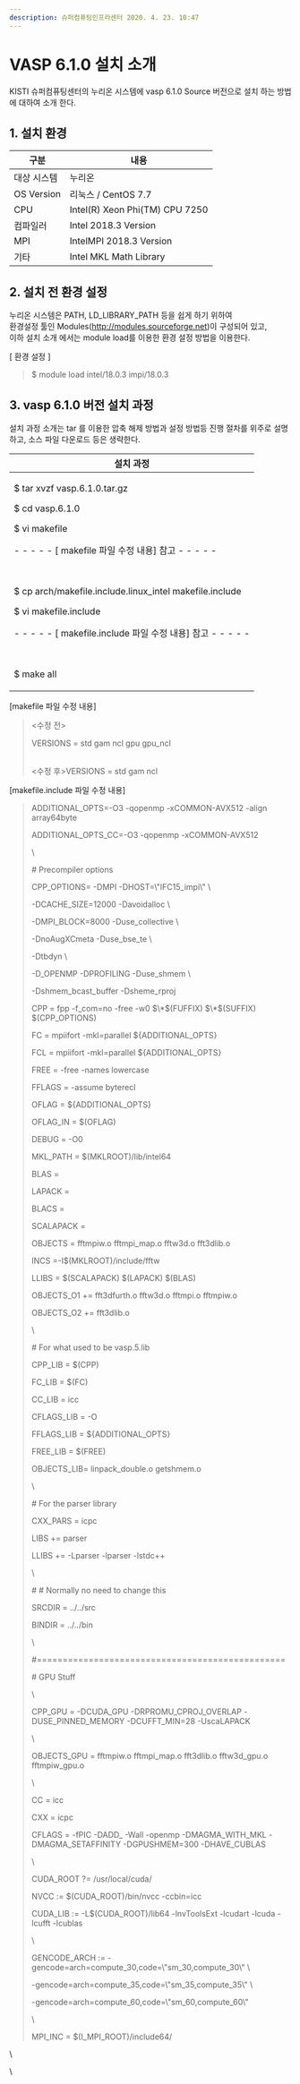 ```yaml
---
description: 슈퍼컴퓨팅인프라센터 2020. 4. 23. 10:47
---
```


# VASP 6.1.0 설치 소개

KISTI 슈퍼컴퓨팅센터의 누리온 시스템에 vasp 6.1.0 Source 버전으로 설치 하는 방법에 대하여 소개 한다.



## **1. 설치 환경**

|  **구분**     | **내용**                          |
| ----------- | ------------------------------- |
|  대상 시스템     |  누리온                            |
| OS Version  |  리눅스 / CentOS 7.7               |
|  CPU        |  Intel(R) Xeon Phi(TM) CPU 7250 |
|  컴파일러       |  Intel 2018.3 Version           |
|  MPI        |  IntelMPI 2018.3 Version        |
|  기타         |  Intel MKL Math Library         |



## **2. 설치 전 환경 설정**

&#x20; 누리온 시스템은 PATH, LD\_LIBRARY\_PATH 등을 쉽게 하기 위하여\
&#x20;환경설정 툴인 Modules(http://modules.sourceforge.net)이 구성되어 있고,\
&#x20;이하 설치 소개 에서는 module load를 이용한 환경 설정 방법을 이용한다.

\[ 환경 설정 ]

> &#x20;$ module load intel/18.0.3 impi/18.0.3

## **3. vasp 6.1.0 버전 설치 과정**

&#x20;설치 과정 소개는 tar 를 이용한 압축 해제 방법과 설정 방법등 진행 절차를 위주로 설명하고, 소스 파일 다운로드 등은 생략한다. &#x20;

|  **설치 과정**                                                                                                                                                                                                                                                                                                                     |
| ------------------------------------------------------------------------------------------------------------------------------------------------------------------------------------------------------------------------------------------------------------------------------------------------------------------------------ |
| <p>$ tar xvzf vasp.6.1.0.tar.gz</p><p>$ cd vasp.6.1.0</p><p>$ vi makefile</p><p> - - - - - [ makefile 파일 수정 내용] 참고 - - - - - </p><p><br></p><p>$ cp arch/makefile.include.linux_intel makefile.include</p><p>$ vi makefile.include</p><p> - - - - - [ makefile.include 파일 수정 내용] 참고 - - - - - </p><p><br></p><p>$ make all</p> |



\[makefile 파일 수정 내용]

> <수정 전>
>
> VERSIONS = std gam ncl gpu gpu\_ncl
>
> \
> <수정 후>VERSIONS = std gam ncl



\[makefile.include 파일 수정 내용]

> ADDITIONAL\_OPTS=-O3 -qopenmp -xCOMMON-AVX512 -align array64byte
>
> ADDITIONAL\_OPTS\_CC=-O3 -qopenmp -xCOMMON-AVX512
>
> \
>
>
> \# Precompiler options
>
> CPP\_OPTIONS= -DMPI -DHOST=\\"IFC15\_impi\\" \\
>
> \-DCACHE\_SIZE=12000 -Davoidalloc \\
>
> \-DMPI\_BLOCK=8000  -Duse\_collective \\
>
> \-DnoAugXCmeta -Duse\_bse\_te \\
>
> \-Dtbdyn \\
>
> \-D\_OPENMP -DPROFILING -Duse\_shmem \\
>
> \-Dshmem\_bcast\_buffer -Dsheme\_rproj
>
> CPP = fpp -f\_com=no -free -w0 $\*$(FUFFIX) $\*$(SUFFIX) $(CPP\_OPTIONS)
>
> FC = mpiifort -mkl=parallel ${ADDITIONAL\_OPTS}
>
> FCL = mpiifort -mkl=parallel ${ADDITIONAL\_OPTS}
>
> FREE = -free -names lowercase
>
> FFLAGS = -assume byterecl
>
> OFLAG = ${ADDITIONAL\_OPTS}
>
> OFLAG\_IN = $(OFLAG)
>
> DEBUG = -O0
>
> MKL\_PATH = $(MKLROOT)/lib/intel64
>
> BLAS =
>
> LAPACK =
>
> BLACS =&#x20;
>
> SCALAPACK =&#x20;
>
> OBJECTS = fftmpiw.o fftmpi\_map.o fftw3d.o fft3dlib.o
>
> INCS =-I$(MKLROOT)/include/fftw
>
> LLIBS = $(SCALAPACK) $(LAPACK) $(BLAS)
>
> OBJECTS\_O1 += fft3dfurth.o fftw3d.o fftmpi.o fftmpiw.o
>
> OBJECTS\_O2 += fft3dlib.o
>
> \
>
>
> \# For what used to be vasp.5.lib
>
> CPP\_LIB = $(CPP)
>
> FC\_LIB = $(FC)
>
> CC\_LIB = icc
>
> CFLAGS\_LIB = -O
>
> FFLAGS\_LIB = ${ADDITIONAL\_OPTS}
>
> FREE\_LIB = $(FREE)
>
> OBJECTS\_LIB= linpack\_double.o getshmem.o
>
> \
>
>
> \# For the parser library
>
> CXX\_PARS = icpc
>
> LIBS += parser
>
> LLIBS += -Lparser -lparser -lstdc++
>
> \
>
>
> \# # Normally no need to change this
>
> SRCDIR = ../../src
>
> BINDIR = ../../bin
>
> \
>
>
> \#================================================
>
> \# GPU Stuff
>
> \
>
>
> CPP\_GPU    = -DCUDA\_GPU -DRPROMU\_CPROJ\_OVERLAP -DUSE\_PINNED\_MEMORY -DCUFFT\_MIN=28 -UscaLAPACK
>
> \
>
>
> OBJECTS\_GPU = fftmpiw.o fftmpi\_map.o fft3dlib.o fftw3d\_gpu.o fftmpiw\_gpu.o
>
> \
>
>
> CC         = icc
>
> CXX        = icpc
>
> CFLAGS     = -fPIC -DADD\_ -Wall -openmp -DMAGMA\_WITH\_MKL -DMAGMA\_SETAFFINITY -DGPUSHMEM=300 -DHAVE\_CUBLAS
>
> \
>
>
> CUDA\_ROOT  ?= /usr/local/cuda/
>
> NVCC       := $(CUDA\_ROOT)/bin/nvcc -ccbin=icc
>
> CUDA\_LIB   := -L$(CUDA\_ROOT)/lib64 -lnvToolsExt -lcudart -lcuda -lcufft -lcublas
>
> \
>
>
> GENCODE\_ARCH    := -gencode=arch=compute\_30,code=\\"sm\_30,compute\_30\\" \\
>
> &#x20;                  \-gencode=arch=compute\_35,code=\\"sm\_35,compute\_35\\" \\
>
> &#x20;                  \-gencode=arch=compute\_60,code=\\"sm\_60,compute\_60\\"
>
> \
>
>
> MPI\_INC    = $(I\_MPI\_ROOT)/include64/

\


\
